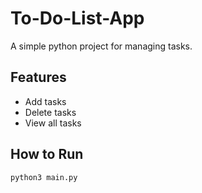 # To-Do-List-App
A simple python project for managing tasks.

## Features
- Add tasks
- Delete tasks
- View all tasks

## How to Run
```bash
python3 main.py